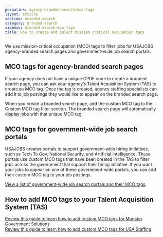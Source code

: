 ```yaml
---
permalink: agency-branded-search/mco-tags
layout: article
section: branded-search
category: branded-search
sidenav: branded-search-mco-tags
title: How to create and select mission critical occupation tags
---
```

We use mission-critical occupation (MCO) tags to filter jobs for USAJOBS agency-branded search pages and government-wide job search portals.

## MCO tags for agency-branded search pages

If your agency does not have a unique CPDF code to create a branded search page, you can ask your agency’s Talent Acquisition System (TAS) to create an MCO tag. Once the tag is created, agency staffing specialists can add it to job postings they would like to appear on the branded search page.

When you create a branded search page, add the custom MCO tag to the Custom MCO tag filter section. The branded search page will automatically display jobs with that unique MCO tag.

## MCO tags for government-wide job search portals

USAJOBS creates portals to support government-wide hiring initiatives, such as Tech To Gov, National Security, and Artificial Intelligence. These portals use custom MCO tags that have been created in the TAS to filter jobs across the government that support their hiring initiative. If you want your jobs to appear on one of these government-wide portals, you can add their custom MCO tag to your job postings.

[View a list of government-wide job search portals and their MCO tags](portals).

## How to add MCO tags to your Talent Acquisition System (TAS)

<div class="usajobs-openopps-help-center-article__callout2">
  <a class="usajobs-openopps-help-center-article__callout-link" href="{{ site.baseurl }}/assets/How-to-select-mco-tags-monster.pdf" target= "blank">
  Review this guide to learn how to add custom MCO tags for Monster Government Solutions
  </a>
</div>

<div class="usajobs-openopps-help-center-article__callout2">
  <a class="usajobs-openopps-help-center-article__callout-link" href="{{ site.baseurl }}/assets/How-to-select-mco-tags-usas.pdf" target= "blank">
Review this guide to learn how to add custom MCO tags for USA Staffing
  </a>
</div>

